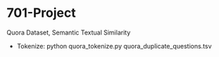 # 701-Project
Quora Dataset, Semantic Textual Similarity

* Tokenize: python quora_tokenize.py quora_duplicate_questions.tsv
